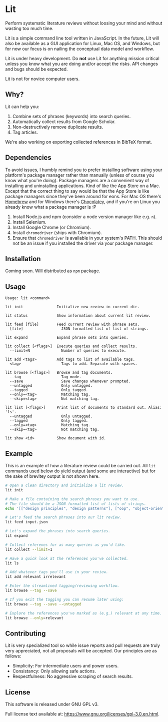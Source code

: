 # Lit

Perform systematic literature reviews without loosing your mind and without wasting too much time.

Lit is a simple command line tool written in JavaScript. In the future, Lit will also be available as a GUI application for Linux, Mac OS, and Windows, but for now our focus is on nailing the conceptual data model and workflow.

Lit is under heavy development. Do **not** use Lit for anything mission critical unless you know what you are doing and/or accept the risks. API changes and bugs should be expected.

Lit is not for novice computer users.


## Why?

Lit can help you:
1. Combine sets of phrases (keywords) into search queries.
2. Automatically collect results from Google Scholar.
3. Non-destructively remove duplicate results.
4. Tag articles.

We're also working on exporting collected references in BibTeX format.


## Dependencies

To avoid issues, I humbly remind you to prefer installing software using your platform's package manager rather than manually (unless of course you know what you're doing). Package managers are a convenient way of installing and uninstalling applications. Kind of like the App Store on a Mac. Except that the correct thing to say would be that the App Store is like package managers since they've been around for eons. For Mac OS there's [Homebrew](https://brew.sh/) and for Windows there's [Chocolatey](https://chocolatey.org/), and if you're on Linux you already know what a package manager is :P

1. Install Node.js and npm (consider a node version manager like e.g. `n`).
2. Install Selenium.
3. Install Google Chrome (or Chromium).
4. Install `chromedriver` (ships with Chromium).
5. Ensure that `chromedriver` is available in your system's PATH. This should not be an issue if you installed the driver via your package manager.


## Installation

Coming soon. Will distributed as `npm` package.


## Usage

```
Usage: lit <command>

lit init               Initialize new review in current dir.

lit status             Show information about current lit review.

lit feed [file]        Feed current review with phrase sets.
  [file]                 JSON formatted list of list of strings.

lit expand             Expand phrase sets into queries.

lit collect [<flags>]  Execute queries and collect results.
  --limit=N              Number of queries to execute.

lit add <tags>         Add tags to list of available tags.
  <tag>                  Tags to add. Separate with spaces.

lit browse [<flags>]   Browse and tag documents.
  --tag                  Tag mode.
  --save                 Save changes whenever prompted.
  --untagged             Only untagged.
  --tagged               Only tagged.
  --only=<tag>           Matching tag.
  --skip=<tag>           Not matching tag.

lit list [<flags>]     Print list of documents to standard out. Alias: 'ls'.
  --untagged             Only untagged.
  --tagged               Only tagged.
  --only=<tag>           Matching tag.
  --skip=<tag>           Not matching tag.

lit show <id>          Show document with id.
```


## Example

This is an example of how a literature review could be carried out. All `lit` commands used below do yield output (and some are interactive) but for the sake of brevitey output is not shown here.

```bash
# Open a clean directory and initialize a lit review.
lit init

# Make a file containing the search phrases you want to use.
# The file should be a JSON formatted list of lists of strings.
echo '[["design principles", "design patterns"], ["oop", "object-oriented programming"]]' > input.json

# Let's feed the search phrases into our lit review.
lit feed input.json

# Let's expand the phrases into search queries.
lit expand

# Collect referenes for as many queries as you'd like.
lit collect --limit=1

# Have a quick look at the references you've collected.
lit ls

# Add whatever tags you'll use in your review.
lit add relevant irrelevant

# Enter the streamlined tagging/reviewing workflow.
lit browse --tag --save

# If you exit the tagging you can resume later using:
lit browse --tag --save --untagged

# Explore the references you've marked as (e.g.) relevant at any time.
lit browse --only=relevant
```


## Contributing

Lit is very specialized tool so while issue reports and pull requests are truly very appreciated, not all proposals will be accepted. Our principles are as follows:

- Simplicity: For intermediate users and power users.
- Consistancy: Only allowing safe actions.
- Respectfulness: No aggressive scraping of search results.


## License

This software is released under GNU GPL v3.

Full license text available at: https://www.gnu.org/licenses/gpl-3.0.en.html.
